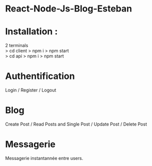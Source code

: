 # React-Node-Js-Blog-Esteban

# Installation :
2 terminals
<br>
    > cd client 
        > npm i
        > npm start
        <br>
    > cd api
        > npm i
        > npm start

# Authentification 
Login / Register / Logout 

# Blog
Create Post / Read Posts and Single Post / Update Post / Delete Post

# Messagerie 
Messagerie instantannée entre users.

